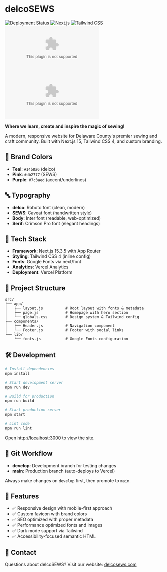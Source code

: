 # delcoSEWS

[![Deployment Status](https://img.shields.io/website?url=https%3A%2F%2Fdelcosews.com&label=deployment)](https://delcosews.com)
[![Next.js](https://img.shields.io/github/package-json/dependency-version/prolly-my-fault/delcosews.com/next?logo=next.js&logoColor=white)](https://nextjs.org/)
[![Tailwind CSS](https://img.shields.io/badge/Tailwind_CSS-4.0-06B6D4?logo=tailwindcss&logoColor=white)](https://tailwindcss.com/)
[![GitHub last commit](https://img.shields.io/github/last-commit/prolly-my-fault/delcosews.com)](https://github.com/prolly-my-fault/delcosews.com/commits)
[![GitHub repo size](https://img.shields.io/github/repo-size/prolly-my-fault/delcosews.com)](https://github.com/prolly-my-fault/delcosews.com)

**Where we learn, create and inspire the magic of sewing!**

A modern, responsive website for Delaware County's premier sewing and craft community. Built with Next.js 15, Tailwind CSS 4, and custom branding.

## 🎨 Brand Colors

- **Teal**: `#14b8a6` (delco)
- **Pink**: `#db2777` (SEWS) 
- **Purple**: `#7c3aed` (accent/underlines)

## 🔤 Typography

- **delco**: Roboto font (clean, modern)
- **SEWS**: Caveat font (handwritten style)
- **Body**: Inter font (readable, web-optimized)
- **Serif**: Crimson Pro font (elegant headings)

## 🚀 Tech Stack

- **Framework**: Next.js 15.3.5 with App Router
- **Styling**: Tailwind CSS 4 (inline config)
- **Fonts**: Google Fonts via next/font
- **Analytics**: Vercel Analytics
- **Deployment**: Vercel Platform

## 📁 Project Structure

```
src/
├── app/
│   ├── layout.js          # Root layout with fonts & metadata
│   ├── page.js            # Homepage with hero section
│   └── globals.css        # Design system & Tailwind config
├── components/
│   ├── Header.js          # Navigation component
│   └── Footer.js          # Footer with social links
└── lib/
    └── fonts.js           # Google Fonts configuration
```

## 🛠 Development

```bash
# Install dependencies
npm install

# Start development server
npm run dev

# Build for production
npm run build

# Start production server
npm start

# Lint code
npm run lint
```

Open [http://localhost:3000](http://localhost:3000) to view the site.

## 🌳 Git Workflow

- **develop**: Development branch for testing changes
- **main**: Production branch (auto-deploys to Vercel)

Always make changes on `develop` first, then promote to `main`.

## 🎯 Features

- ✅ Responsive design with mobile-first approach
- ✅ Custom favicon with brand colors
- ✅ SEO optimized with proper metadata
- ✅ Performance optimized fonts and images
- ✅ Dark mode support via Tailwind
- ✅ Accessibility-focused semantic HTML

## 📧 Contact

Questions about delcoSEWS? Visit our website: [delcosews.com](https://delcosews.com)
